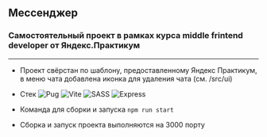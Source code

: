 ## Мессенджер
### Самостоятельный проект в рамках курса middle frintend developer от Яндекс.Практикум
---
- Проект свёрстан по шаблону, предоставленному Яндекс Практикум, в меню чата добавлена иконка для удаления чата (см. /src/ui)
- Стек
  ![Pug](https://img.shields.io/badge/Pug-eeeeee?style=for-the-badge&logo=Pug&logoColor=a86454)
  ![Vite](https://img.shields.io/badge/Vite-eeeeee?style=for-the-badge&logo=Vite&logoColor=798aff)
  ![SASS](https://img.shields.io/badge/SASS-eeeeee?style=for-the-badge&logo=SASS&logoColor=bf4080)
  ![Express](https://img.shields.io/badge/Express-eeeeee?style=for-the-badge&logo=Express&logoColor=4a4a4a)

- Команда для сборки и запуска `npm run start`
- Сборка и запуск проекта выполняются на 3000 порту

